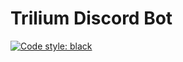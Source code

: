 # Trilium Discord Bot

[![Code style: black](https://img.shields.io/badge/code%20style-black-000000.svg)](https://github.com/psf/black)
